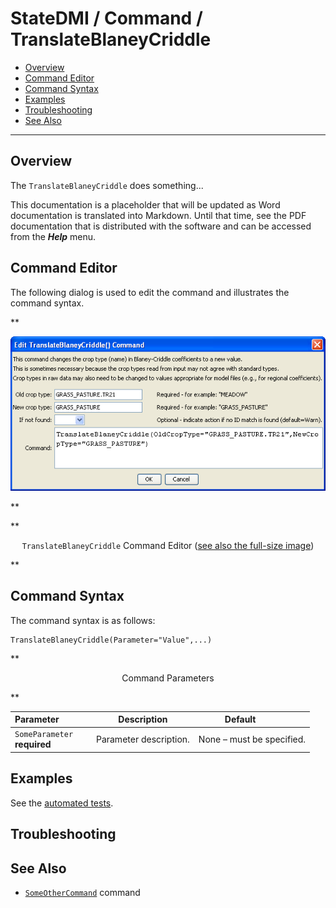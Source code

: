 # StateDMI / Command / TranslateBlaneyCriddle #

* [Overview](#overview)
* [Command Editor](#command-editor)
* [Command Syntax](#command-syntax)
* [Examples](#examples)
* [Troubleshooting](#troubleshooting)
* [See Also](#see-also)

-------------------------

## Overview ##

The `TranslateBlaneyCriddle` does something...

This documentation is a placeholder that will be updated as Word documentation is translated into Markdown.
Until that time, see the PDF documentation that is distributed with the software and can be accessed
from the ***Help*** menu.

## Command Editor ##

The following dialog is used to edit the command and illustrates the command syntax.

**<p style="text-align: center;">
![TranslateBlaneyCriddle](TranslateBlaneyCriddle.png)
</p>**

**<p style="text-align: center;">
`TranslateBlaneyCriddle` Command Editor (<a href="../TranslateBlaneyCriddle.png">see also the full-size image</a>)
</p>**

## Command Syntax ##

The command syntax is as follows:

```text
TranslateBlaneyCriddle(Parameter="Value",...)
```
**<p style="text-align: center;">
Command Parameters
</p>**

| **Parameter**&nbsp;&nbsp;&nbsp;&nbsp;&nbsp;&nbsp;&nbsp;&nbsp;&nbsp;&nbsp;&nbsp;&nbsp; | **Description** | **Default**&nbsp;&nbsp;&nbsp;&nbsp;&nbsp;&nbsp;&nbsp;&nbsp;&nbsp;&nbsp; |
| --------------|-----------------|----------------- |
|`SomeParameter`<br>**required**|Parameter description.|None – must be specified.|

## Examples ##

See the [automated tests](https://github.com/OpenCDSS/cdss-app-statedmi-test/tree/master/test/regression/commands/TranslateBlaneyCriddle).

## Troubleshooting ##

## See Also ##

* [`SomeOtherCommand`](../SomeOtherCommand/SomeOtherCommand) command
